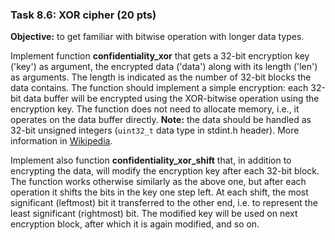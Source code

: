 ### Task 8.6: XOR cipher (20 pts)

**Objective:** to get familiar with bitwise operation with longer data types.

Implement function **confidentiality_xor** that gets a 32-bit encryption key ('key')
as argument, the encrypted data ('data') along with its length ('len') as arguments.
The length is indicated as the number of 32-bit blocks the data contains.
The function should implement a simple encryption: each 32-bit data buffer will
be encrypted using the XOR-bitwise operation using the encryption key.
The function does not need to allocate memory, i.e., it operates on the data
buffer directly. **Note:** the data should be handled as 32-bit unsigned
integers (`uint32_t` data type in stdint.h header). More information
in [Wikipedia](https://en.wikipedia.org/wiki/XOR_cipher).

Implement also function **confidentiality_xor_shift** that, in addition to
encrypting the data, will modify the encryption key after each 32-bit block.
The function works otherwise similarly as the above one, but after each operation
it shifts the bits in the key one step left. At each shift, the most significant
(leftmost) bit it transferred to the other end, i.e. to represent the least
significant (rightmost) bit.
The modified key will be used on next encryption block, after which it is
again modified, and so on.
